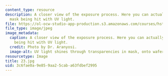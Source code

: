 ```yaml
---
content_type: resource
description: A closer view of the exposure process. Here you can actually see the
  mask being hit with UV light.
file: https://ol-ocw-studio-app-production.s3.amazonaws.com/courses/hst-410j-projects-in-microscale-engineering-for-the-life-sciences-spring-2007/3c6fae0a9e859aa25caba63fdbef2995_23.jpg
file_type: image/jpeg
image_metadata:
  caption: A closer view of the exposure process. Here you can actually see the mask
    being hit with UV light.
  credit: Photo by Dr. Aranyosi.
  image-alt: UV light shines through transparencies in mask, onto wafer.
resourcetype: Image
title: 23.jpg
uid: 3c6fae0a-9e85-9aa2-5cab-a63fdbef2995
---
```

